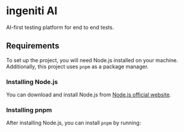 # ingeniti AI

AI-first testing platform for end to end tests.

## Requirements

To set up the project, you will need Node.js installed on your machine. Additionally, this project uses `pnpm` as a package manager.

### Installing Node.js

You can download and install Node.js from [Node.js official website](https://nodejs.org/).

### Installing pnpm

After installing Node.js, you can install `pnpm` by running:
